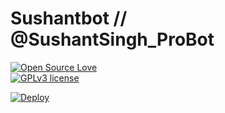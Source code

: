 # Sushantbot // @SushantSingh_ProBot


[![Open Source Love](https://badges.frapsoft.com/os/v1/open-source.png?v=103)](https://github.com/ellerbrock/open-source-badges/)  
[![GPLv3 license](https://img.shields.io/badge/License-GPLv3-blue.svg)](http://perso.crans.org/besson/LICENSE.html)


[![Deploy](https://www.herokucdn.com/deploy/button.svg)](https://heroku.com/deploy?template=https://github.com/LuciferBot/Lucifer.git)


